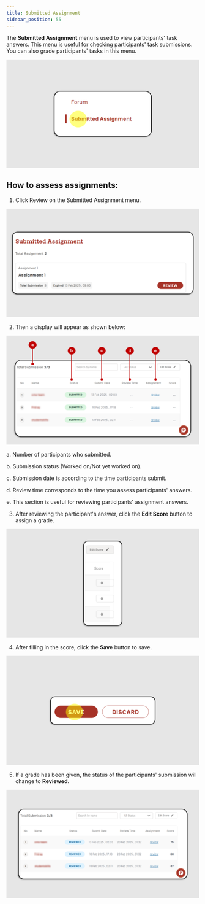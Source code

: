 ```yaml
---
title: Submitted Assignment
sidebar_position: 55
---
```

The **Submitted Assignment** menu is used to view participants' task answers. This menu is useful for checking participants' task submissions. You can also grade participants' tasks in this menu.

![](/img/submitted_instructor-skills-eng-1.png)

## **How to assess assignments:**

1. Click Review on the Submitted Assignment menu.

![](/img/submitted_instructor-skills-eng-2.png)

2. Then a display will appear as shown below:

![](/img/submitted_instructor-skills-eng-3.png)

a. Number of participants who submitted.

b. Submission status (Worked on/Not yet worked on).

c. Submission date is according to the time participants submit.

d. Review time corresponds to the time you assess participants' answers.

e. This section is useful for reviewing participants' assignment answers.

3. After reviewing the participant's answer, click the **Edit Score** button to assign a grade.

![](/img/submitted_instructor-skills-eng-4.png)

4. After filling in the score, click the **Save** button to save.

![](/img/submitted_instructor-skills-eng-5.png)

5. If a grade has been given, the status of the participants' submission will change to **Reviewed.**

![](/img/submitted_instructor-skills-eng-6.png)
